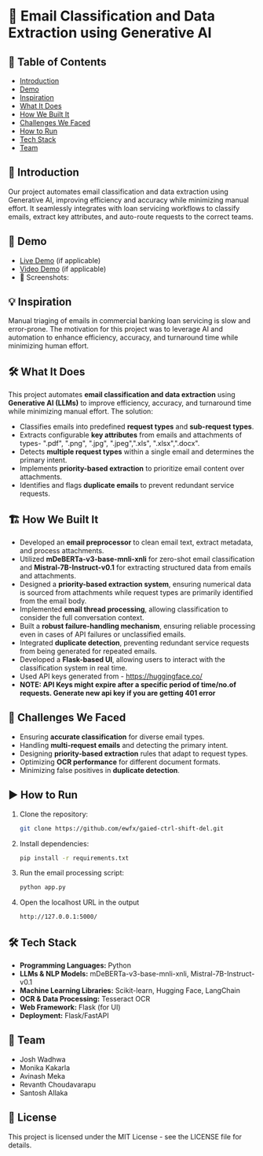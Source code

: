 # 🚀 Email Classification and Data Extraction using Generative AI

## 📌 Table of Contents

- [Introduction](#introduction)
- [Demo](#demo)
- [Inspiration](#inspiration)
- [What It Does](#what-it-does)
- [How We Built It](#how-we-built-it)
- [Challenges We Faced](#challenges-we-faced)
- [How to Run](#how-to-run)
- [Tech Stack](#tech-stack)
- [Team](#team)

## 🎯 Introduction

Our project automates email classification and data extraction using Generative AI, improving efficiency and accuracy while minimizing manual effort. It seamlessly integrates with loan servicing workflows to classify emails, extract key attributes, and auto-route requests to the correct teams.

## 🎥 Demo

- [Live Demo](#) (if applicable)
- [Video Demo](#) (if applicable)
- 📸 Screenshots:

## 💡 Inspiration

Manual triaging of emails in commercial banking loan servicing is slow and error-prone. The motivation for this project was to leverage AI and automation to enhance efficiency, accuracy, and turnaround time while minimizing human effort.

## 🛠 What It Does

This project automates **email classification and data extraction** using **Generative AI (LLMs)** to improve efficiency, accuracy, and turnaround time while minimizing manual effort. The solution:

- Classifies emails into predefined **request types** and **sub-request types**.
- Extracts configurable **key attributes** from emails and attachments of types- ".pdf", ".png", ".jpg", ".jpeg",".xls", ".xlsx",".docx".
- Detects **multiple request types** within a single email and determines the primary intent.
- Implements **priority-based extraction** to prioritize email content over attachments.
- Identifies and flags **duplicate emails** to prevent redundant service requests.

## 🏗 How We Built It

- Developed an **email preprocessor** to clean email text, extract metadata, and process attachments.
- Utilized **mDeBERTa-v3-base-mnli-xnli** for zero-shot email classification and **Mistral-7B-Instruct-v0.1** for extracting structured data from emails and attachments.
- Designed a **priority-based extraction system**, ensuring numerical data is sourced from attachments while request types are primarily identified from the email body.
- Implemented **email thread processing**, allowing classification to consider the full conversation context.
- Built a **robust failure-handling mechanism**, ensuring reliable processing even in cases of API failures or unclassified emails.
- Integrated **duplicate detection**, preventing redundant service requests from being generated for repeated emails.
- Developed a **Flask-based UI**, allowing users to interact with the classification system in real time.
- Used API keys generated from - https://huggingface.co/
- **NOTE: API Keys might expire after a specific period of time/no.of requests. Generate new api key if you are getting 401 error**

## 🚧 Challenges We Faced

- Ensuring **accurate classification** for diverse email types.
- Handling **multi-request emails** and detecting the primary intent.
- Designing **priority-based extraction** rules that adapt to request types.
- Optimizing **OCR performance** for different document formats.
- Minimizing false positives in **duplicate detection**.

## ▶️ How to Run

1. Clone the repository:
   ```bash
   git clone https://github.com/ewfx/gaied-ctrl-shift-del.git
   ```
2. Install dependencies:
   ```bash
   pip install -r requirements.txt
   ```
3. Run the email processing script:
   ```bash
   python app.py
   ```
4. Open the localhost URL in the output
   ```bash
   http://127.0.0.1:5000/
   ```

## 🛠 Tech Stack

- **Programming Languages:** Python
- **LLMs & NLP Models:** mDeBERTa-v3-base-mnli-xnli, Mistral-7B-Instruct-v0.1
- **Machine Learning Libraries:** Scikit-learn, Hugging Face, LangChain
- **OCR & Data Processing:** Tesseract OCR
- **Web Framework:** Flask (for UI)
- **Deployment:** Flask/FastAPI

## 👥 Team

- Josh Wadhwa
- Monika Kakarla
- Avinash Meka
- Revanth Choudavarapu
- Santosh Allaka

## 📜 License

This project is licensed under the MIT License - see the LICENSE file for details.

